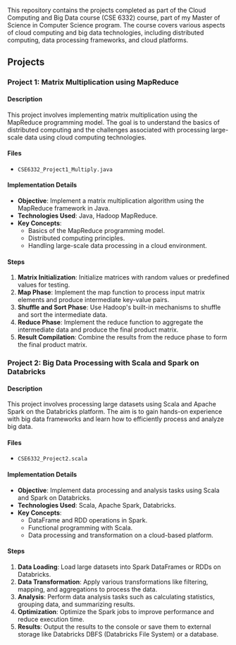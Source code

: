 This repository contains the projects completed as part of the Cloud Computing and Big Data course (CSE 6332) course, part of my Master of Science in Computer Science program. The course covers various aspects of cloud computing and big data technologies, including distributed computing, data processing frameworks, and cloud platforms.

## Projects

### Project 1: Matrix Multiplication using MapReduce

#### Description
This project involves implementing matrix multiplication using the MapReduce programming model. The goal is to understand the basics of distributed computing and the challenges associated with processing large-scale data using cloud computing technologies.

#### Files
- `CSE6332_Project1_Multiply.java`

#### Implementation Details
- **Objective**: Implement a matrix multiplication algorithm using the MapReduce framework in Java.
- **Technologies Used**: Java, Hadoop MapReduce.
- **Key Concepts**: 
  - Basics of the MapReduce programming model.
  - Distributed computing principles.
  - Handling large-scale data processing in a cloud environment.
  
#### Steps
1. **Matrix Initialization**: Initialize matrices with random values or predefined values for testing.
2. **Map Phase**: Implement the map function to process input matrix elements and produce intermediate key-value pairs.
3. **Shuffle and Sort Phase**: Use Hadoop's built-in mechanisms to shuffle and sort the intermediate data.
4. **Reduce Phase**: Implement the reduce function to aggregate the intermediate data and produce the final product matrix.
5. **Result Compilation**: Combine the results from the reduce phase to form the final product matrix.


### Project 2: Big Data Processing with Scala and Spark on Databricks

#### Description
This project involves processing large datasets using Scala and Apache Spark on the Databricks platform. The aim is to gain hands-on experience with big data frameworks and learn how to efficiently process and analyze big data.

#### Files
- `CSE6332_Project2.scala`

#### Implementation Details
- **Objective**: Implement data processing and analysis tasks using Scala and Spark on Databricks.
- **Technologies Used**: Scala, Apache Spark, Databricks.
- **Key Concepts**:
  - DataFrame and RDD operations in Spark.
  - Functional programming with Scala.
  - Data processing and transformation on a cloud-based platform.
  
#### Steps
1. **Data Loading**: Load large datasets into Spark DataFrames or RDDs on Databricks.
2. **Data Transformation**: Apply various transformations like filtering, mapping, and aggregations to process the data.
3. **Analysis**: Perform data analysis tasks such as calculating statistics, grouping data, and summarizing results.
4. **Optimization**: Optimize the Spark jobs to improve performance and reduce execution time.
5. **Results**: Output the results to the console or save them to external storage like Databricks DBFS (Databricks File System) or a database.

